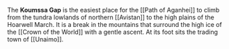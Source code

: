 > 
The **Koumssa Gap** is the easiest place for the [[Path of Aganhei]] to climb from the tundra lowlands of northern [[Avistan]] to the high plains of the Hoarwell March. It is a break in the mountains that surround the high ice of the [[Crown of the World]] with a gentle ascent. At its foot sits the trading town of [[Unaimo]].







